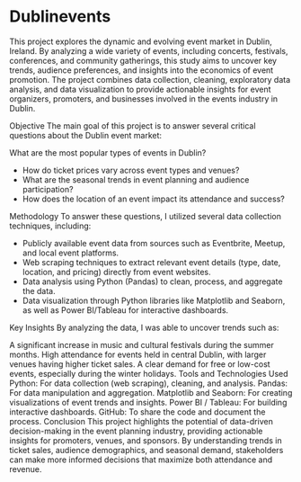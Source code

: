 # Dublinevents
This project explores the dynamic and evolving event market in Dublin, Ireland. 
By analyzing a wide variety of events, including concerts, festivals, conferences, and community gatherings, this study aims to uncover key trends, audience preferences, and insights into the economics of event promotion. The project combines data collection, cleaning, exploratory data analysis, and data visualization to provide actionable insights for event organizers, promoters, and businesses involved in the events industry in Dublin.

Objective
The main goal of this project is to answer several critical questions about the Dublin event market:

What are the most popular types of events in Dublin?
- How do ticket prices vary across event types and venues?
- What are the seasonal trends in event planning and audience participation?
- How does the location of an event impact its attendance and success?

Methodology
To answer these questions, I utilized several data collection techniques, including:

- Publicly available event data from sources such as Eventbrite, Meetup, and local event platforms.
- Web scraping techniques to extract relevant event details (type, date, location, and pricing) directly from event websites.
- Data analysis using Python (Pandas) to clean, process, and aggregate the data.
- Data visualization through Python libraries like Matplotlib and Seaborn, as well as Power BI/Tableau for interactive dashboards.

Key Insights
By analyzing the data, I was able to uncover trends such as:

A significant increase in music and cultural festivals during the summer months.
High attendance for events held in central Dublin, with larger venues having higher ticket sales.
A clear demand for free or low-cost events, especially during the winter holidays.
Tools and Technologies Used
Python: For data collection (web scraping), cleaning, and analysis.
Pandas: For data manipulation and aggregation.
Matplotlib and Seaborn: For creating visualizations of event trends and insights.
Power BI / Tableau: For building interactive dashboards.
GitHub: To share the code and document the process.
Conclusion
This project highlights the potential of data-driven decision-making in the event planning industry, providing actionable insights for promoters, venues, and sponsors. By understanding trends in ticket sales, audience demographics, and seasonal demand, stakeholders can make more informed decisions that maximize both attendance and revenue.
